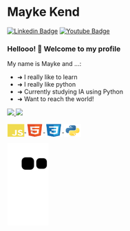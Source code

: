 <!--
### Hi there 👋
**maykends/maykends** is a ✨ _special_ ✨ repository because its `README.md` (this file) appears on your GitHub profile.

Here are some ideas to get you started:

- 🔭 I’m currently working on ...
- 🌱 I’m currently learning ...
- 👯 I’m looking to collaborate on ...
- 🤔 I’m looking for help with ...
- 💬 Ask me about ...
- 📫 How to reach me: ...
- 😄 Pronouns: ...
- ⚡ Fun fact: ...

-->
# Mayke Kend

[![Linkedin Badge](https://img.shields.io/badge/-LinkedIn-blue?style=flat-square&logo=Linkedin&logoColor=white&link=https://www.linkedin.com/in/maykend/)](https://www.linkedin.com/in/maykend/)
[![Youtube Badge](https://img.shields.io/badge/-YouTube-c14438?style=flat-square&logo=YouTube&logoColor=white&link=https://www.youtube.com/channel/UCr_2Aj4SMJtj3UjFr5sLqTg)](https://www.youtube.com/channel/UCr_2Aj4SMJtj3UjFr5sLqTg)

### Hellooo! 👋 Welcome to my profile

My name is Mayke and ...:

 - ➜ I really like to learn
 - ➜ I really like python
 - ➜ Currently studying IA using Python
 - ➜ Want to reach the world!

 <div>
  <a href="https://github.com/maykends/">
  <img height="180em" src="https://github-readme-stats.vercel.app/api?username=maykends&show_icons=true&theme=anuraghazra&include_all_commits=true&count_private=true"/>
  <img height="180em" src="https://github-readme-stats.vercel.app/api/top-langs/?username=maykends&layout=compact&langs_count=7&theme=anuraghazra"/>
</div>
<div style="display: inline_block"><br>
  <img align="center" alt="maykends-Js" height="30" width="40" src="https://raw.githubusercontent.com/devicons/devicon/master/icons/javascript/javascript-plain.svg">
  <img align="center" alt="maykends-HTML" height="30" width="40" src="https://raw.githubusercontent.com/devicons/devicon/master/icons/html5/html5-original.svg">
  <img align="center" alt="maykends-CSS" height="30" width="40" src="https://raw.githubusercontent.com/devicons/devicon/master/icons/css3/css3-original.svg">
  <img align="center" alt="maykends-Python" height="30" width="40" src="https://raw.githubusercontent.com/devicons/devicon/master/icons/python/python-original.svg">
 

 <!-- <img align="right" alt="Rafa-yoda" height="180em"   src="https://24.media.tumblr.com/tumblr_lu3yzmQcW81qd7m1so1_500.gif"> -->
</div> 
  
<div> 
 
  ![Snake animation](https://github.com/rafaballerini/rafaballerini/blob/output/github-contribution-grid-snake.svg)
 
</div>






